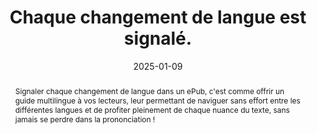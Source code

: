 ---
title: Chaque changement de langue est signalé. 
abstract: Signaler chaque changement de langue dans un ePub, c'est comme offrir un guide multilingue à vos lecteurs, leur permettant de naviguer sans effort entre les différentes langues et de profiter pleinement de chaque nuance du texte, sans jamais se perdre dans la prononciation !
categories: 
    - "Internationalisation"
agrege: O4127-E038
opquast: '4 127'
indiceebook: '038'
description: "Règle n°38"
before: "037"
weight: "038"
after: "039"
actif: '1'
layout: rules
date: 2025-01-09
tags: 
    - "Accessibilité"
    - "Utilisabilité"
    - "Lisibilité"
objectif: 
    - "Permettre la bonne restitution vocale ou braille du contenu"
    - "Assurer le respect des règles typographiques de la langue utilisée"
Meo: 
    - "Pour signaler un changement de langue dans un fichier ePub, vous pouvez utiliser l'attribut lang dans les balises HTML."
Controle: 
    - "Contrôlez des échantillons, soit en regardant le code, soit en essayant d'utiliser la fonction vocalisation d'un logiciel de lecture"
    - "Des outils de détection du language peuvent vous aider"
epubcheck: 
ace: 
humancheck: true
ReadiumGoToolkit: 
Source: 
    - "Opquast"
Referentiel: 
    - ""
steps: 
    - "Projet éditorial"
    - "Production numérique"
---